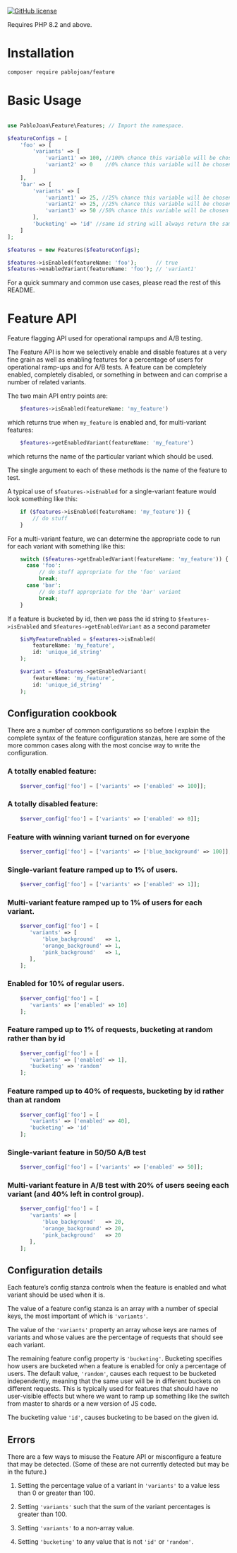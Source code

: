 [![GitHub license](https://img.shields.io/github/license/PabloJoan/feature.svg)](https://github.com/PabloJoan/feature/blob/master/LICENSE)

Requires PHP 8.2 and above.

# Installation

```bash
composer require pablojoan/feature
```

# Basic Usage

```php

use PabloJoan\Feature\Features; // Import the namespace.

$featureConfigs = [
    'foo' => [
        'variants' => [
            'variant1' => 100, //100% chance this variable will be chosen
            'variant2' => 0    //0% chance this variable will be chosen
        ]
    ],
    'bar' => [
        'variants' => [
            'variant1' => 25, //25% chance this variable will be chosen
            'variant2' => 25, //25% chance this variable will be chosen
            'variant3' => 50 //50% chance this variable will be chosen
        ],
        'bucketing' => 'id' //same id string will always return the same variant
    ]
];

$features = new Features($featureConfigs);

$features->isEnabled(featureName: 'foo');      // true
$features->enabledVariant(featureName: 'foo'); // 'variant1'
```

For a quick summary and common use cases, please read the rest of this README.

# Feature API

Feature flagging API used for operational rampups and A/B testing.

The Feature API is how we selectively enable and disable features at a very fine
grain as well as enabling features for a percentage of users for operational
ramp-ups and for A/B tests.
A feature can be completely enabled, completely disabled, or something in
between and can comprise a number of related variants.

The two main API entry points are:
```php
    $features->isEnabled(featureName: 'my_feature')
```
which returns true when `my_feature` is enabled and, for multi-variant features:
```php
    $features->getEnabledVariant(featureName: 'my_feature')
```
which returns the name of the particular variant which should be used.

The single argument to each of these methods is the name of the
feature to test.

A typical use of `$features->isEnabled` for a single-variant feature
would look something like this:
```php
    if ($features->isEnabled(featureName: 'my_feature')) {
        // do stuff
    }
```
For a multi-variant feature, we can determine the appropriate code to run for
each variant with something like this:
```php
    switch ($features->getEnabledVariant(featureName: 'my_feature')) {
      case 'foo':
          // do stuff appropriate for the 'foo' variant
          break;
      case 'bar':
          // do stuff appropriate for the 'bar' variant
          break;
    }
```
If a feature is bucketed by id, then we pass the id string to
`$features->isEnabled` and `$features->getEnabledVariant` as a second parameter
```php
    $isMyFeatureEnabled = $features->isEnabled(
        featureName: 'my_feature',
        id: 'unique_id_string'
    );

    $variant = $features->getEnabledVariant(
        featureName: 'my_feature',
        id: 'unique_id_string'
    );
```


## Configuration cookbook

There are a number of common configurations so before I explain the complete
syntax of the feature configuration stanzas, here are some of the more common
cases along with the most concise way to write the configuration.

### A totally enabled feature:
```php
    $server_config['foo'] = ['variants' => ['enabled' => 100]];
```
### A totally disabled feature:
```php
    $server_config['foo'] = ['variants' => ['enabled' => 0]];
```
### Feature with winning variant turned on for everyone
```php
    $server_config['foo'] = ['variants' => ['blue_background' => 100]];
```
### Single-variant feature ramped up to 1% of users.
```php
    $server_config['foo'] = ['variants' => ['enabled' => 1]];
```
### Multi-variant feature ramped up to 1% of users for each variant.
```php
    $server_config['foo'] = [
       'variants' => [
           'blue_background'   => 1,
           'orange_background' => 1,
           'pink_background'   => 1,
       ],
    ];
```
### Enabled for 10% of regular users.
```php
    $server_config['foo'] = [
       'variants' => ['enabled' => 10]
    ];
```
### Feature ramped up to 1% of requests, bucketing at random rather than by id
```php
    $server_config['foo'] = [
       'variants' => ['enabled' => 1],
       'bucketing' => 'random'
    ];
```
### Feature ramped up to 40% of requests, bucketing by id rather than at random
```php
    $server_config['foo'] = [
       'variants' => ['enabled' => 40],
       'bucketing' => 'id'
    ];
```
### Single-variant feature in 50/50 A/B test
```php
    $server_config['foo'] = ['variants' => ['enabled' => 50]];
```
### Multi-variant feature in A/B test with 20% of users seeing each variant (and 40% left in control group).
```php
    $server_config['foo'] = [
       'variants' => [
           'blue_background'   => 20,
           'orange_background' => 20,
           'pink_background'   => 20
       ],
    ];
```
## Configuration details

Each feature’s config stanza controls when the feature is enabled and what
variant should be used when it is.

The value of a feature config stanza is an array with a number of special
keys, the most important of which is `'variants'`.

The value of the `'variants'` property an array whose keys are names of variants
and whose values are the percentage of requests that should see each variant.

The remaining feature config property is `'bucketing'`. Bucketing specifies 
how users are bucketed when a feature is enabled for only a percentage of users.
The default value, `'random'`, causes each request to be bucketed independently,
meaning that the same user will be in different buckets on different requests.
This is typically used for features that should have no user-visible effects
but where we want to ramp up something like the switch from master to shards
or a new version of JS code.

The bucketing value `'id'`, causes bucketing to be based on the given id.

## Errors

There are a few ways to misuse the Feature API or misconfigure a feature that
may be detected. (Some of these are not currently detected but may be in the
future.)

  1. Setting the percentage value of a variant in `'variants'` to a value less
     than 0 or greater than 100.

  2. Setting `'variants'` such that the sum of the variant percentages is 
     greater than 100.

  3. Setting `'variants'` to a non-array value.

  4. Setting `'bucketing'` to any value that is not `'id'` or `'random'`.

